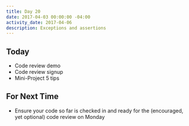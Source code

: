 ```yaml
---
title: Day 20
date: 2017-04-03 00:00:00 -04:00
activity_date: 2017-04-06
description: Exceptions and assertions
---
```


## Today

* Code review demo
* Code review signup
* Mini-Project 5 tips

## For Next Time

* Ensure your code so far is checked in and ready for the (encouraged, yet optional) code review on Monday
